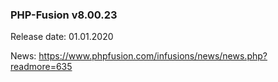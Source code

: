 ### PHP-Fusion v8.00.23
Release date: 01.01.2020

News: https://www.phpfusion.com/infusions/news/news.php?readmore=635
